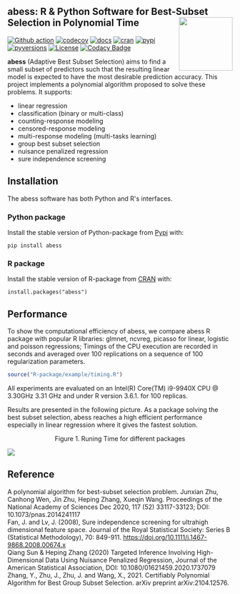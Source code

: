 abess: R & Python Software for Best-Subset Selection in Polynomial Time <img src='https://raw.githubusercontent.com/abess-team/abess/master/R-package/pkgdown/favicon/icon.png' align="right" height="120" /></a>
---

[![Github action](https://github.com/abess-team/abess/actions/workflows/main.yml/badge.svg)](https://github.com/abess-team/abess/actions)
[![codecov](https://codecov.io/gh/abess-team/abess/branch/master/graph/badge.svg?token=LK56LHXV00)](https://codecov.io/gh/abess-team/abess)
[![docs](https://readthedocs.org/projects/abess/badge/?version=latest)](https://abess.readthedocs.io/en/latest/?badge=latest)
[![cran](https://img.shields.io/cran/v/abess?logo=R)](https://cran.r-project.org/package=abess)
[![pypi](https://badge.fury.io/py/abess.svg)](https://badge.fury.io/py/abess)
[![pyversions](https://img.shields.io/pypi/pyversions/abess)](https://img.shields.io/pypi/pyversions/abess)
[![License](https://img.shields.io/badge/License-GPL%20v3-blue.svg)](http://www.gnu.org/licenses/gpl-3.0)
[![Codacy Badge](https://app.codacy.com/project/badge/Grade/3f6e60a3a3e44699a033159633981b76)](https://www.codacy.com/gh/abess-team/abess/dashboard?utm_source=github.com&amp;utm_medium=referral&amp;utm_content=abess-team/abess&amp;utm_campaign=Badge_Grade)
<!-- [![Build Status](https://travis-ci.com/abess-team/abess.svg?branch=master)](https://travis-ci.com/abess-team/abess) -->

**abess** (Adaptive Best Subset Selection) aims to find a small subset of predictors such
that the resulting linear model is expected to have the most desirable
prediction accuracy. This project implements a polynomial algorithm proposed to solve these problems. It supports:

-  linear regression
-  classification (binary or multi-class)
-  counting-response modeling
-  censored-response modeling
-  multi-response modeling (multi-tasks learning)
-  group best subset selection
-  nuisance penalized regression
-  sure independence screening


## Installation
The abess software has both Python and R's interfaces. 

### Python package
Install the stable version of Python-package from [Pypi](https://pypi.org/project/abess/) with:
```shell
pip install abess
```

### R package
Install the stable version of R-package from [CRAN](https://cran.r-project.org/web/packages/abess) with:
```shell
install.packages("abess")
```

## Performance

To show the computational efficiency of abess, 
we compare abess R package with popular R libraries: glmnet, ncvreg, picasso for linear, logistic and poisson regressions; 
Timings of the CPU execution are recorded in seconds and averaged over 100 replications on a sequence
of 100 regularization parameters.

<!-- We consider three aspects. The first one is the prediction performance on a validation data set of size 1000. For linear and poisson regression, this is measured by $\|X\hat{\beta}-X\beta^*\|_2$ where $\hat{\beta}$ is the fitted coefficients and $\beta^*$ is the true coefficients. For the logistic regression, we use the AUC. The second is the selection performance in terms of true positive rate (TPR) and false positive rate (FPR). The third is the running time. -->

<!-- The designed matrix is formed by i.i.d sample generated from a multivariate normal distribution with mean 0 and covariance matrix $\Sigma = (\sigma_{ij})$. We consider two settings—low correlation and high correlation. For the low correlation scenario, we set $\sigma_{ij} = 0.1^{|i-j|}$ and for the high correlation $\sigma_{ij} = 0.7$. The number of predictors is 1000. The true coefficient $\beta^*$ is a vector with 10 nonzero entries uniformly distributed in $[b,B]$. We set $b=5\sqrt{2\log(p)/n}$, $B = 100b$ for linear regression $b = 10\sqrt{2\log(p)/n}$, $B = 5*b$ for logistic regression and $b = -10 \sqrt{2  \log(p) / n}$, $B=10 \sqrt{2 \log(p) / n}$ for poisson regression. A random noise generated from a standard Gaussian distribution is added to the linear predictor $x^\prime\beta$ for linear regression. The size of training data is 500. -->



```r
source("R-package/example/timing.R")
```

All experiments are
evaluated on an Intel(R) Core(TM) i9-9940X CPU @ 3.30GHz 3.31 GHz and under R version 3.6.1. for 100 replicas.
<!-- Results are presented in the following table and figure. For all the scenarios, the L0-based estimators in L0Learn and abess show the best prediction performance with the abess performs better in terms of variable selection and efficiency. For linear regression, we see that the Lasso estimator in both glmnet and ncvreg has the largest prediction error compared with other estimators. With the increase in correlation, difficulties of identifying the sparsity structure increase for MCP (ncvreg) and SCAD (ncvreg). For logistic regression, abess shows a great advantage in efficiency compared with L0Learn. Here we see that it is difficult for L0-based method to identify all the true significant predictors in high correlation setting, but abess is generally the least likely to make a mistake. 
For poisson regression, our abess package continues to exhibit the dominance of over prediction performance and variable selection. 
Notably, as a package aiming at best subset selection, abess shows a competitive short run time, never been eclipsed by comparison with glmnet and ncvreg which are famous for high efficiency. -->

Results are presented in the following picture. As a package solving the best subset selection, abess reaches a high efficient performance especially in linear regression where it gives the fastest solution.


<center> Figure 1. Runing Time for different packages </center>

<!--![avatar](R-package/vignettes/readmeTiming.png)-->
<img src='https://raw.githubusercontent.com/abess-team/abess/master/docs/perform/Rtiming.png'/></a>
<!-- <center> Table 1. Results of Linear Rgression </center>

|           |              | Coef Err       | RPE              | TPR          | FPR          | MCC          |
|-----------|--------------|----------------|------------------|--------------|--------------|--------------|
| Low Corr  | glmnet-LASSO | 4.678(0.707)   | 0.031(0.001)     | 0.988(0.033) | 0(0)         | 0.994(0.017) |
|           | ncvreg-LASSO | 12.367(1.33)   | 0.082(0.01)      | 0.965(0.059) | 0(0)         | 0.982(0.031) |
|           | ncvreg-SCAD  | 2.951(1.983)   | 0.022(0.012)     | 0.962(0.063) | 0(0)         | 0.98(0.034)  |
|           | ncvreg-MCP   | 1.981(1.623)   | 0.016(0.009)     | 0.962(0.063) | 0(0)         | 0.98(0.034)  |
|           | L0Learn-CD   | 0.225(0.032)   | 0.007(0.001)     | 1(0)         | 0.001(0.001) | 0.944(0.023) |
|           | ABESS        | 0.156(0.042)   | 0.007(0.001)     | 1(0)         | 0(0)         | 0.995(0.016) |
| High Corr | glmnet-LASSO | 4.447(0.833)   | 0.031(0.001)     | 0.989(0.031) | 0.001(0.002) | 0.936(0.061) |
|           | ncvreg-LASSO | 7.372(1.271)   | 0.052(0.001)     | 0.98(0.047)  | 0.001(0.001) | 0.955(0.052) |
|           | ncvreg-SCAD  | 74.965(18.783) | 0.115(0.018)     | 0.664(0.128) | 0(0)         | 0.81(0.08)   |
|           | ncvreg-MCP   | 58.82(14.013)  | 0.09(0.017)      | 0.577(0.072) | 0(0)         | 0.756(0.048) |
|           | L0Learn-CD   | 0.806(0.373)   | 0.003(0.001)     | 1(0)         | 0.019(0.024) | 0.688(0.188) |
|           | ABESS        | 0.255(0.075)   | 0.003(0.001)     | 1(0)         | 0(0)         | 0.996(0.013) |


<center> Table 2. Results of Logistic Regression </center>


|           |              | Coef Err       | AUC              | TPR          | FPR          | MCC          |
|-----------|--------------|----------------|------------------|--------------|--------------|--------------|
| Low Corr  | glmnet-LASSO | 12.566(1.902)  | 0.98(0.006)      | 0.999(0.01)  | 0.119(0.017) | 0.264(0.021) |
|           | ncvreg-LASSO | 13.228(1.775)  | 0.983(0.005)     | 0.999(0.01)  | 0.095(0.01)  | 0.296(0.017) |
|           | ncvreg-SCAD  | 3.948(2.504)   | 0.994(0.003)     | 0.999(0.01)  | 0.006(0.005) | 0.803(0.117) |
|           | ncvreg-MCP   | 3.773(2.02)    | 0.994(0.002)     | 0.995(0.022) | 0.001(0.002) | 0.951(0.061) |
|           | L0Learn-CD   | 2.636(1.402)   | 0.995(0.003)     | 0.983(0.04)  | 0(0)         | 0.987(0.024) |
|           | ABESS        | 5.842(7.22)    | 0.994(0.003)     | 0.98(0.045)  | 0(0)         | 0.989(0.024) |
| High Corr | glmnet-LASSO | 14.822(1.976)  | 0.993(0.003)     | 0.792(0.114) | 0.044(0.008) | 0.339(0.063) |
|           | ncvreg-LASSO | 15.907(1.892)  | 0.992(0.003)     | 0.742(0.13)  | 0.038(0.008) | 0.342(0.074) |
|           | ncvreg-SCAD  | 15.895(1.903)  | 0.992(0.003)     | 0.742(0.13)  | 0.038(0.008) | 0.343(0.075) |
|           | ncvreg-MCP   | 15.303(1.964)  | 0.992(0.004)     | 0.663(0.143) | 0.014(0.004) | 0.46(0.109)  |
|           | L0Learn-CD   | 14.277(2.969)  | 0.98(0.011)      | 0.295(0.148) | 0.003(0.002) | 0.375(0.172) |
|           | ABESS        | 13.733(2.649)  | 0.978(0.013)     | 0.321(0.142) | 0.002(0.006) | 0.473(0.176) |


<center> Table 3. Results of Poisson Regression </center>

|           |              | Coef Err       | RPE              | TPR          | FPR          | MCC          |
|-----------|--------------|----------------|------------------|--------------|--------------|--------------|
| Low Corr  | glmnet-LASSO | 1.353(1.081)   | 10.548(36.648)   | 0.928(0.102) | 0.045(0.016) | 0.397(0.045) |
|           | ncvreg-LASSO | 2.929(1.793)   | 12.255(37.967)   | 0.717(0.231) | 0.024(0.008) | 0.396(0.096) |
|           | ncvreg-SCAD  | 1.376(1.371)   | 11.338(37.8)     | 0.733(0.228) | 0.002(0.003) | 0.754(0.214) |
|           | ncvreg-MCP   | 1.298(1.198)   | 12.283(38.226)   | 0.668(0.234) | 0.001(0.001) | 0.736(0.211) |
|           | ABESS        | 0.918(2.503)   | 97.004(760.852)  | 0.894(0.216) | 0.012(0.019) | 0.735(0.27)  |
| High Corr | glmnet-LASSO | 1.551(1.556)   | 139.184(776.926) | 0.782(0.237) | 0.037(0.02)  | 0.372(0.104) |
|           | ncvreg-LASSO | 3.255(2.655)   | 148.255(785.144) | 0.491(0.367) | 0.014(0.011) | 0.324(0.217) |
|           | ncvreg-SCAD  | 2.09(2.621)    | 162.707(808.582) | 0.523(0.38)  | 0.002(0.002) | 0.566(0.386) |
|           | ncvreg-MCP   | 1.745(1.988)   | 143.399(798.914) | 0.538(0.369) | 0.001(0.002) | 0.592(0.375) |
|           | ABESS        | 0.212(0.283)   | 48.972(414.901)  | 0.923(0.101) | 0.011(0.018) | 0.784(0.217) | -->




## Reference
A polynomial algorithm for best-subset selection problem. Junxian Zhu, Canhong Wen, Jin Zhu, Heping Zhang, Xueqin Wang. Proceedings of the National Academy of Sciences Dec 2020, 117 (52) 33117-33123; DOI: 10.1073/pnas.2014241117           
Fan, J. and Lv, J. (2008), Sure independence screening for ultrahigh dimensional feature space. Journal of the Royal Statistical Society: Series B (Statistical Methodology), 70: 849-911. https://doi.org/10.1111/j.1467-9868.2008.00674.x         
Qiang Sun & Heping Zhang (2020) Targeted Inference Involving High-Dimensional Data Using Nuisance Penalized Regression, Journal of the American Statistical Association, DOI: 10.1080/01621459.2020.1737079     
Zhang, Y., Zhu, J., Zhu, J. and Wang, X., 2021. Certifiably Polynomial Algorithm for Best Group Subset Selection. arXiv preprint arXiv:2104.12576.
